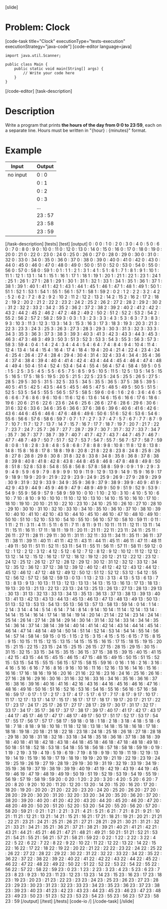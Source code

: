 [slide]
# Problem: Clock
[code-task title="Clock" executionType="tests-execution" executionStrategy="java-code"]
[code-editor language=java]
```
import java.util.Scanner;

public class Main {
    public static void main(String[] args) {
        // Write your code here
    }
}
```
[/code-editor]
[task-description]
# Description

Write a program that prints **the hours of the day from 0:0 to 23:59**, each on a separate line. Hours must be written in "\{hour\} : \{minutes\}" format.

# Example

| **Input** | | **Output** |
| --- | --- | --- |
| no input | | 0 : 0 |
| | | 0 : 1 |
| | | 0 : 2 |
| | | 0 : 3 |
| | | ... |
| | | 23 : 57 |
| | | 23 : 58 |
| | | 23 : 59 |

[/task-description]
[tests]
[test]
[output]
0 : 0
0 : 1
0 : 2
0 : 3
0 : 4
0 : 5
0 : 6
0 : 7
0 : 8
0 : 9
0 : 10
0 : 11
0 : 12
0 : 13
0 : 14
0 : 15
0 : 16
0 : 17
0 : 18
0 : 19
0 : 20
0 : 21
0 : 22
0 : 23
0 : 24
0 : 25
0 : 26
0 : 27
0 : 28
0 : 29
0 : 30
0 : 31
0 : 32
0 : 33
0 : 34
0 : 35
0 : 36
0 : 37
0 : 38
0 : 39
0 : 40
0 : 41
0 : 42
0 : 43
0 : 44
0 : 45
0 : 46
0 : 47
0 : 48
0 : 49
0 : 50
0 : 51
0 : 52
0 : 53
0 : 54
0 : 55
0 : 56
0 : 57
0 : 58
0 : 59
1 : 0
1 : 1
1 : 2
1 : 3
1 : 4
1 : 5
1 : 6
1 : 7
1 : 8
1 : 9
1 : 10
1 : 11
1 : 12
1 : 13
1 : 14
1 : 15
1 : 16
1 : 17
1 : 18
1 : 19
1 : 20
1 : 21
1 : 22
1 : 23
1 : 24
1 : 25
1 : 26
1 : 27
1 : 28
1 : 29
1 : 30
1 : 31
1 : 32
1 : 33
1 : 34
1 : 35
1 : 36
1 : 37
1 : 38
1 : 39
1 : 40
1 : 41
1 : 42
1 : 43
1 : 44
1 : 45
1 : 46
1 : 47
1 : 48
1 : 49
1 : 50
1 : 51
1 : 52
1 : 53
1 : 54
1 : 55
1 : 56
1 : 57
1 : 58
1 : 59
2 : 0
2 : 1
2 : 2
2 : 3
2 : 4
2 : 5
2 : 6
2 : 7
2 : 8
2 : 9
2 : 10
2 : 11
2 : 12
2 : 13
2 : 14
2 : 15
2 : 16
2 : 17
2 : 18
2 : 19
2 : 20
2 : 21
2 : 22
2 : 23
2 : 24
2 : 25
2 : 26
2 : 27
2 : 28
2 : 29
2 : 30
2 : 31
2 : 32
2 : 33
2 : 34
2 : 35
2 : 36
2 : 37
2 : 38
2 : 39
2 : 40
2 : 41
2 : 42
2 : 43
2 : 44
2 : 45
2 : 46
2 : 47
2 : 48
2 : 49
2 : 50
2 : 51
2 : 52
2 : 53
2 : 54
2 : 55
2 : 56
2 : 57
2 : 58
2 : 59
3 : 0
3 : 1
3 : 2
3 : 3
3 : 4
3 : 5
3 : 6
3 : 7
3 : 8
3 : 9
3 : 10
3 : 11
3 : 12
3 : 13
3 : 14
3 : 15
3 : 16
3 : 17
3 : 18
3 : 19
3 : 20
3 : 21
3 : 22
3 : 23
3 : 24
3 : 25
3 : 26
3 : 27
3 : 28
3 : 29
3 : 30
3 : 31
3 : 32
3 : 33
3 : 34
3 : 35
3 : 36
3 : 37
3 : 38
3 : 39
3 : 40
3 : 41
3 : 42
3 : 43
3 : 44
3 : 45
3 : 46
3 : 47
3 : 48
3 : 49
3 : 50
3 : 51
3 : 52
3 : 53
3 : 54
3 : 55
3 : 56
3 : 57
3 : 58
3 : 59
4 : 0
4 : 1
4 : 2
4 : 3
4 : 4
4 : 5
4 : 6
4 : 7
4 : 8
4 : 9
4 : 10
4 : 11
4 : 12
4 : 13
4 : 14
4 : 15
4 : 16
4 : 17
4 : 18
4 : 19
4 : 20
4 : 21
4 : 22
4 : 23
4 : 24
4 : 25
4 : 26
4 : 27
4 : 28
4 : 29
4 : 30
4 : 31
4 : 32
4 : 33
4 : 34
4 : 35
4 : 36
4 : 37
4 : 38
4 : 39
4 : 40
4 : 41
4 : 42
4 : 43
4 : 44
4 : 45
4 : 46
4 : 47
4 : 48
4 : 49
4 : 50
4 : 51
4 : 52
4 : 53
4 : 54
4 : 55
4 : 56
4 : 57
4 : 58
4 : 59
5 : 0
5 : 1
5 : 2
5 : 3
5 : 4
5 : 5
5 : 6
5 : 7
5 : 8
5 : 9
5 : 10
5 : 11
5 : 12
5 : 13
5 : 14
5 : 15
5 : 16
5 : 17
5 : 18
5 : 19
5 : 20
5 : 21
5 : 22
5 : 23
5 : 24
5 : 25
5 : 26
5 : 27
5 : 28
5 : 29
5 : 30
5 : 31
5 : 32
5 : 33
5 : 34
5 : 35
5 : 36
5 : 37
5 : 38
5 : 39
5 : 40
5 : 41
5 : 42
5 : 43
5 : 44
5 : 45
5 : 46
5 : 47
5 : 48
5 : 49
5 : 50
5 : 51
5 : 52
5 : 53
5 : 54
5 : 55
5 : 56
5 : 57
5 : 58
5 : 59
6 : 0
6 : 1
6 : 2
6 : 3
6 : 4
6 : 5
6 : 6
6 : 7
6 : 8
6 : 9
6 : 10
6 : 11
6 : 12
6 : 13
6 : 14
6 : 15
6 : 16
6 : 17
6 : 18
6 : 19
6 : 20
6 : 21
6 : 22
6 : 23
6 : 24
6 : 25
6 : 26
6 : 27
6 : 28
6 : 29
6 : 30
6 : 31
6 : 32
6 : 33
6 : 34
6 : 35
6 : 36
6 : 37
6 : 38
6 : 39
6 : 40
6 : 41
6 : 42
6 : 43
6 : 44
6 : 45
6 : 46
6 : 47
6 : 48
6 : 49
6 : 50
6 : 51
6 : 52
6 : 53
6 : 54
6 : 55
6 : 56
6 : 57
6 : 58
6 : 59
7 : 0
7 : 1
7 : 2
7 : 3
7 : 4
7 : 5
7 : 6
7 : 7
7 : 8
7 : 9
7 : 10
7 : 11
7 : 12
7 : 13
7 : 14
7 : 15
7 : 16
7 : 17
7 : 18
7 : 19
7 : 20
7 : 21
7 : 22
7 : 23
7 : 24
7 : 25
7 : 26
7 : 27
7 : 28
7 : 29
7 : 30
7 : 31
7 : 32
7 : 33
7 : 34
7 : 35
7 : 36
7 : 37
7 : 38
7 : 39
7 : 40
7 : 41
7 : 42
7 : 43
7 : 44
7 : 45
7 : 46
7 : 47
7 : 48
7 : 49
7 : 50
7 : 51
7 : 52
7 : 53
7 : 54
7 : 55
7 : 56
7 : 57
7 : 58
7 : 59
8 : 0
8 : 1
8 : 2
8 : 3
8 : 4
8 : 5
8 : 6
8 : 7
8 : 8
8 : 9
8 : 10
8 : 11
8 : 12
8 : 13
8 : 14
8 : 15
8 : 16
8 : 17
8 : 18
8 : 19
8 : 20
8 : 21
8 : 22
8 : 23
8 : 24
8 : 25
8 : 26
8 : 27
8 : 28
8 : 29
8 : 30
8 : 31
8 : 32
8 : 33
8 : 34
8 : 35
8 : 36
8 : 37
8 : 38
8 : 39
8 : 40
8 : 41
8 : 42
8 : 43
8 : 44
8 : 45
8 : 46
8 : 47
8 : 48
8 : 49
8 : 50
8 : 51
8 : 52
8 : 53
8 : 54
8 : 55
8 : 56
8 : 57
8 : 58
8 : 59
9 : 0
9 : 1
9 : 2
9 : 3
9 : 4
9 : 5
9 : 6
9 : 7
9 : 8
9 : 9
9 : 10
9 : 11
9 : 12
9 : 13
9 : 14
9 : 15
9 : 16
9 : 17
9 : 18
9 : 19
9 : 20
9 : 21
9 : 22
9 : 23
9 : 24
9 : 25
9 : 26
9 : 27
9 : 28
9 : 29
9 : 30
9 : 31
9 : 32
9 : 33
9 : 34
9 : 35
9 : 36
9 : 37
9 : 38
9 : 39
9 : 40
9 : 41
9 : 42
9 : 43
9 : 44
9 : 45
9 : 46
9 : 47
9 : 48
9 : 49
9 : 50
9 : 51
9 : 52
9 : 53
9 : 54
9 : 55
9 : 56
9 : 57
9 : 58
9 : 59
10 : 0
10 : 1
10 : 2
10 : 3
10 : 4
10 : 5
10 : 6
10 : 7
10 : 8
10 : 9
10 : 10
10 : 11
10 : 12
10 : 13
10 : 14
10 : 15
10 : 16
10 : 17
10 : 18
10 : 19
10 : 20
10 : 21
10 : 22
10 : 23
10 : 24
10 : 25
10 : 26
10 : 27
10 : 28
10 : 29
10 : 30
10 : 31
10 : 32
10 : 33
10 : 34
10 : 35
10 : 36
10 : 37
10 : 38
10 : 39
10 : 40
10 : 41
10 : 42
10 : 43
10 : 44
10 : 45
10 : 46
10 : 47
10 : 48
10 : 49
10 : 50
10 : 51
10 : 52
10 : 53
10 : 54
10 : 55
10 : 56
10 : 57
10 : 58
10 : 59
11 : 0
11 : 1
11 : 2
11 : 3
11 : 4
11 : 5
11 : 6
11 : 7
11 : 8
11 : 9
11 : 10
11 : 11
11 : 12
11 : 13
11 : 14
11 : 15
11 : 16
11 : 17
11 : 18
11 : 19
11 : 20
11 : 21
11 : 22
11 : 23
11 : 24
11 : 25
11 : 26
11 : 27
11 : 28
11 : 29
11 : 30
11 : 31
11 : 32
11 : 33
11 : 34
11 : 35
11 : 36
11 : 37
11 : 38
11 : 39
11 : 40
11 : 41
11 : 42
11 : 43
11 : 44
11 : 45
11 : 46
11 : 47
11 : 48
11 : 49
11 : 50
11 : 51
11 : 52
11 : 53
11 : 54
11 : 55
11 : 56
11 : 57
11 : 58
11 : 59
12 : 0
12 : 1
12 : 2
12 : 3
12 : 4
12 : 5
12 : 6
12 : 7
12 : 8
12 : 9
12 : 10
12 : 11
12 : 12
12 : 13
12 : 14
12 : 15
12 : 16
12 : 17
12 : 18
12 : 19
12 : 20
12 : 21
12 : 22
12 : 23
12 : 24
12 : 25
12 : 26
12 : 27
12 : 28
12 : 29
12 : 30
12 : 31
12 : 32
12 : 33
12 : 34
12 : 35
12 : 36
12 : 37
12 : 38
12 : 39
12 : 40
12 : 41
12 : 42
12 : 43
12 : 44
12 : 45
12 : 46
12 : 47
12 : 48
12 : 49
12 : 50
12 : 51
12 : 52
12 : 53
12 : 54
12 : 55
12 : 56
12 : 57
12 : 58
12 : 59
13 : 0
13 : 1
13 : 2
13 : 3
13 : 4
13 : 5
13 : 6
13 : 7
13 : 8
13 : 9
13 : 10
13 : 11
13 : 12
13 : 13
13 : 14
13 : 15
13 : 16
13 : 17
13 : 18
13 : 19
13 : 20
13 : 21
13 : 22
13 : 23
13 : 24
13 : 25
13 : 26
13 : 27
13 : 28
13 : 29
13 : 30
13 : 31
13 : 32
13 : 33
13 : 34
13 : 35
13 : 36
13 : 37
13 : 38
13 : 39
13 : 40
13 : 41
13 : 42
13 : 43
13 : 44
13 : 45
13 : 46
13 : 47
13 : 48
13 : 49
13 : 50
13 : 51
13 : 52
13 : 53
13 : 54
13 : 55
13 : 56
13 : 57
13 : 58
13 : 59
14 : 0
14 : 1
14 : 2
14 : 3
14 : 4
14 : 5
14 : 6
14 : 7
14 : 8
14 : 9
14 : 10
14 : 11
14 : 12
14 : 13
14 : 14
14 : 15
14 : 16
14 : 17
14 : 18
14 : 19
14 : 20
14 : 21
14 : 22
14 : 23
14 : 24
14 : 25
14 : 26
14 : 27
14 : 28
14 : 29
14 : 30
14 : 31
14 : 32
14 : 33
14 : 34
14 : 35
14 : 36
14 : 37
14 : 38
14 : 39
14 : 40
14 : 41
14 : 42
14 : 43
14 : 44
14 : 45
14 : 46
14 : 47
14 : 48
14 : 49
14 : 50
14 : 51
14 : 52
14 : 53
14 : 54
14 : 55
14 : 56
14 : 57
14 : 58
14 : 59
15 : 0
15 : 1
15 : 2
15 : 3
15 : 4
15 : 5
15 : 6
15 : 7
15 : 8
15 : 9
15 : 10
15 : 11
15 : 12
15 : 13
15 : 14
15 : 15
15 : 16
15 : 17
15 : 18
15 : 19
15 : 20
15 : 21
15 : 22
15 : 23
15 : 24
15 : 25
15 : 26
15 : 27
15 : 28
15 : 29
15 : 30
15 : 31
15 : 32
15 : 33
15 : 34
15 : 35
15 : 36
15 : 37
15 : 38
15 : 39
15 : 40
15 : 41
15 : 42
15 : 43
15 : 44
15 : 45
15 : 46
15 : 47
15 : 48
15 : 49
15 : 50
15 : 51
15 : 52
15 : 53
15 : 54
15 : 55
15 : 56
15 : 57
15 : 58
15 : 59
16 : 0
16 : 1
16 : 2
16 : 3
16 : 4
16 : 5
16 : 6
16 : 7
16 : 8
16 : 9
16 : 10
16 : 11
16 : 12
16 : 13
16 : 14
16 : 15
16 : 16
16 : 17
16 : 18
16 : 19
16 : 20
16 : 21
16 : 22
16 : 23
16 : 24
16 : 25
16 : 26
16 : 27
16 : 28
16 : 29
16 : 30
16 : 31
16 : 32
16 : 33
16 : 34
16 : 35
16 : 36
16 : 37
16 : 38
16 : 39
16 : 40
16 : 41
16 : 42
16 : 43
16 : 44
16 : 45
16 : 46
16 : 47
16 : 48
16 : 49
16 : 50
16 : 51
16 : 52
16 : 53
16 : 54
16 : 55
16 : 56
16 : 57
16 : 58
16 : 59
17 : 0
17 : 1
17 : 2
17 : 3
17 : 4
17 : 5
17 : 6
17 : 7
17 : 8
17 : 9
17 : 10
17 : 11
17 : 12
17 : 13
17 : 14
17 : 15
17 : 16
17 : 17
17 : 18
17 : 19
17 : 20
17 : 21
17 : 22
17 : 23
17 : 24
17 : 25
17 : 26
17 : 27
17 : 28
17 : 29
17 : 30
17 : 31
17 : 32
17 : 33
17 : 34
17 : 35
17 : 36
17 : 37
17 : 38
17 : 39
17 : 40
17 : 41
17 : 42
17 : 43
17 : 44
17 : 45
17 : 46
17 : 47
17 : 48
17 : 49
17 : 50
17 : 51
17 : 52
17 : 53
17 : 54
17 : 55
17 : 56
17 : 57
17 : 58
17 : 59
18 : 0
18 : 1
18 : 2
18 : 3
18 : 4
18 : 5
18 : 6
18 : 7
18 : 8
18 : 9
18 : 10
18 : 11
18 : 12
18 : 13
18 : 14
18 : 15
18 : 16
18 : 17
18 : 18
18 : 19
18 : 20
18 : 21
18 : 22
18 : 23
18 : 24
18 : 25
18 : 26
18 : 27
18 : 28
18 : 29
18 : 30
18 : 31
18 : 32
18 : 33
18 : 34
18 : 35
18 : 36
18 : 37
18 : 38
18 : 39
18 : 40
18 : 41
18 : 42
18 : 43
18 : 44
18 : 45
18 : 46
18 : 47
18 : 48
18 : 49
18 : 50
18 : 51
18 : 52
18 : 53
18 : 54
18 : 55
18 : 56
18 : 57
18 : 58
18 : 59
19 : 0
19 : 1
19 : 2
19 : 3
19 : 4
19 : 5
19 : 6
19 : 7
19 : 8
19 : 9
19 : 10
19 : 11
19 : 12
19 : 13
19 : 14
19 : 15
19 : 16
19 : 17
19 : 18
19 : 19
19 : 20
19 : 21
19 : 22
19 : 23
19 : 24
19 : 25
19 : 26
19 : 27
19 : 28
19 : 29
19 : 30
19 : 31
19 : 32
19 : 33
19 : 34
19 : 35
19 : 36
19 : 37
19 : 38
19 : 39
19 : 40
19 : 41
19 : 42
19 : 43
19 : 44
19 : 45
19 : 46
19 : 47
19 : 48
19 : 49
19 : 50
19 : 51
19 : 52
19 : 53
19 : 54
19 : 55
19 : 56
19 : 57
19 : 58
19 : 59
20 : 0
20 : 1
20 : 2
20 : 3
20 : 4
20 : 5
20 : 6
20 : 7
20 : 8
20 : 9
20 : 10
20 : 11
20 : 12
20 : 13
20 : 14
20 : 15
20 : 16
20 : 17
20 : 18
20 : 19
20 : 20
20 : 21
20 : 22
20 : 23
20 : 24
20 : 25
20 : 26
20 : 27
20 : 28
20 : 29
20 : 30
20 : 31
20 : 32
20 : 33
20 : 34
20 : 35
20 : 36
20 : 37
20 : 38
20 : 39
20 : 40
20 : 41
20 : 42
20 : 43
20 : 44
20 : 45
20 : 46
20 : 47
20 : 48
20 : 49
20 : 50
20 : 51
20 : 52
20 : 53
20 : 54
20 : 55
20 : 56
20 : 57
20 : 58
20 : 59
21 : 0
21 : 1
21 : 2
21 : 3
21 : 4
21 : 5
21 : 6
21 : 7
21 : 8
21 : 9
21 : 10
21 : 11
21 : 12
21 : 13
21 : 14
21 : 15
21 : 16
21 : 17
21 : 18
21 : 19
21 : 20
21 : 21
21 : 22
21 : 23
21 : 24
21 : 25
21 : 26
21 : 27
21 : 28
21 : 29
21 : 30
21 : 31
21 : 32
21 : 33
21 : 34
21 : 35
21 : 36
21 : 37
21 : 38
21 : 39
21 : 40
21 : 41
21 : 42
21 : 43
21 : 44
21 : 45
21 : 46
21 : 47
21 : 48
21 : 49
21 : 50
21 : 51
21 : 52
21 : 53
21 : 54
21 : 55
21 : 56
21 : 57
21 : 58
21 : 59
22 : 0
22 : 1
22 : 2
22 : 3
22 : 4
22 : 5
22 : 6
22 : 7
22 : 8
22 : 9
22 : 10
22 : 11
22 : 12
22 : 13
22 : 14
22 : 15
22 : 16
22 : 17
22 : 18
22 : 19
22 : 20
22 : 21
22 : 22
22 : 23
22 : 24
22 : 25
22 : 26
22 : 27
22 : 28
22 : 29
22 : 30
22 : 31
22 : 32
22 : 33
22 : 34
22 : 35
22 : 36
22 : 37
22 : 38
22 : 39
22 : 40
22 : 41
22 : 42
22 : 43
22 : 44
22 : 45
22 : 46
22 : 47
22 : 48
22 : 49
22 : 50
22 : 51
22 : 52
22 : 53
22 : 54
22 : 55
22 : 56
22 : 57
22 : 58
22 : 59
23 : 0
23 : 1
23 : 2
23 : 3
23 : 4
23 : 5
23 : 6
23 : 7
23 : 8
23 : 9
23 : 10
23 : 11
23 : 12
23 : 13
23 : 14
23 : 15
23 : 16
23 : 17
23 : 18
23 : 19
23 : 20
23 : 21
23 : 22
23 : 23
23 : 24
23 : 25
23 : 26
23 : 27
23 : 28
23 : 29
23 : 30
23 : 31
23 : 32
23 : 33
23 : 34
23 : 35
23 : 36
23 : 37
23 : 38
23 : 39
23 : 40
23 : 41
23 : 42
23 : 43
23 : 44
23 : 45
23 : 46
23 : 47
23 : 48
23 : 49
23 : 50
23 : 51
23 : 52
23 : 53
23 : 54
23 : 55
23 : 56
23 : 57
23 : 58
23 : 59
[/output]
[/test]
[/tests]
[code-io /]
[/code-task]
[/slide]